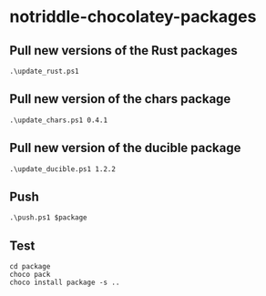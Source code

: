 # notriddle-chocolatey-packages

## Pull new versions of the Rust packages

```
.\update_rust.ps1
```

## Pull new version of the chars package

```
.\update_chars.ps1 0.4.1
```

## Pull new version of the ducible package

```
.\update_ducible.ps1 1.2.2
```

## Push

```
.\push.ps1 $package
```

## Test

```
cd package
choco pack
choco install package -s ..
```
